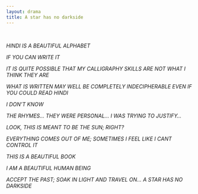 ```yaml
---
layout: drama
title: A star has no darkside
---
```


<br>

_HINDI IS A BEAUTIFUL ALPHABET_

_IF YOU CAN WRITE IT_

_IT IS QUITE POSSIBLE THAT MY CALLIGRAPHY SKILLS ARE NOT WHAT I THINK THEY ARE_

_WHAT IS WRITTEN MAY WELL BE COMPLETELY INDECIPHERABLE EVEN IF YOU COULD READ HINDI_

_I DON’T KNOW_

_THE RHYMES… THEY WERE PERSONAL… I WAS TRYING TO JUSTIFY…_

_LOOK, THIS IS MEANT TO BE THE SUN; RIGHT?_

_EVERYTHING COMES OUT OF ME; SOMETIMES I FEEL LIKE I CANT CONTROL IT_

_THIS IS A BEAUTIFUL BOOK_

_I AM A BEAUTIFUL HUMAN BEING_

_ACCEPT THE PAST; SOAK IN LIGHT AND TRAVEL ON… A STAR HAS NO DARKSIDE_

